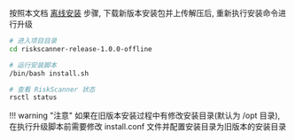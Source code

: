 按照本文档 [离线安装](./offline_installation.md) 步骤, 下载新版本安装包并上传解压后, 重新执行安装命令进行升级

```sh
# 进入项目目录
cd riskscanner-release-1.0.0-offline

# 运行安装脚本
/bin/bash install.sh

# 查看 RiskScanner 状态
rsctl status
```

!!! warning "注意"
如果在旧版本安装过程中有修改安装目录(默认为 /opt 目录), 在执行升级脚本前需要修改 install.conf 文件并配置安装目录为旧版本的安装目录

